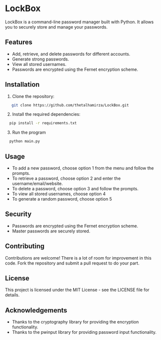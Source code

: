 # LockBox

LockBox is a command-line password manager built with Python. It allows you to securely store and manage your passwords.

## Features

- Add, retrieve, and delete passwords for different accounts.
- Generate strong passwords.
- View all stored usernames.
- Passwords are encrypted using the Fernet encryption scheme.

## Installation

1. Clone the repository:
```sh
   git clone https://github.com/thetalhamirza/LockBox.git
```
2. Install the required dependencies:
```sh
  pip install -r requirements.txt
```
3. Run the program
```sh
  python main.py
```

## Usage
- To add a new password, choose option 1 from the menu and follow the prompts.
- To retrieve a password, choose option 2 and enter the username/email/website.
- To delete a password, choose option 3 and follow the prompts.
- To view all stored usernames, choose option 4
- To generate a random password, choose option 5

## Security
- Passwords are encrypted using the Fernet encryption scheme.
- Master passwords are securely stored.

## Contributing

Contributions are welcome! There is a lot of room for improvement in this code.
Fork the repository and submit a pull request to do your part.

## License
This project is licensed under the MIT License - see the LICENSE file for details.

## Acknowledgements
- Thanks to the cryptography library for providing the encryption functionality.
- Thanks to the pwinput library for providing password input functionality.
